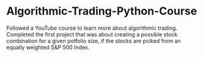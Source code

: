 # Algorithmic-Trading-Python-Course
Followed a YouTube course to learn more about algorithmic trading.
Completed the first project that was about creating a possible stock combination for a given potfolio size, if the stocks are pciked from an equally weighted S&P 500 Index. 

